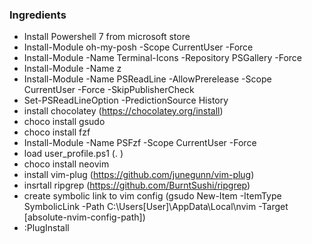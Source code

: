 ### Ingredients
- Install Powershell 7 from microsoft store
- Install-Module oh-my-posh -Scope CurrentUser -Force
- Install-Module -Name Terminal-Icons -Repository PSGallery -Force
- Install-Module -Name z
- Install-Module -Name PSReadLine -AllowPrerelease -Scope CurrentUser -Force -SkipPublisherCheck
- Set-PSReadLineOption -PredictionSource History
- install chocolatey (https://chocolatey.org/install)
- choco install gsudo
- choco install fzf
- Install-Module -Name PSFzf -Scope CurrentUser -Force
- load user_profile.ps1 (. <url>)
- choco install neovim
- install vim-plug (https://github.com/junegunn/vim-plug)
- insrtall ripgrep (https://github.com/BurntSushi/ripgrep)
- create symbolic link to vim config (gsudo New-Item -ItemType SymbolicLink -Path C:\Users\[User]\AppData\Local\nvim -Target [absolute-nvim-config-path])
- :PlugInstall
